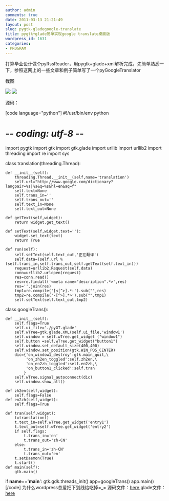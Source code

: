 ```yaml
---
author: admin
comments: true
date: 2011-03-13 21:21:49
layout: post
slug: pygtk-gladegoogle-translate
title: pygtk+glade简单实现google translate桌面版
wordpress_id: 1631
categories:
- PROGRAM
---
```


打算毕业设计做个pyRssReader，用pygtk+glade+xml解析完成，先简单熟悉一下，参照这网上的一些文章和例子简单写了一个pyGoogleTranslator

截图

![](http://i.imgur.com/dc6ZU.png) ![](http://i.imgur.com/iENcS.png)

源码：

[code language="python"]
#!/usr/bin/env python
# -*- coding: utf-8 -*-
import pygtk
import gtk
import gtk.glade
import urllib
import urllib2
import threading
import re
import sys

class translation(threading.Thread):

    def __init__(self):
        threading.Thread.__init__(self,name='translation')
        self.url="http://www.google.com/dictionary?langpair=%s|%s&q=%s&hl=en&aq=f"
        self.text=None
        self.trans_in=''
        self.trans_out=''
        self.text_in=None
        self.text_out=None

    def getText(self,widget):
        return widget.get_text()

    def setText(self,widget,text=''):
        widget.set_text(text)
        return True

    def run(self):
        self.setText(self.text_out,'正在翻译')
        self.data=(self.url % (self.trans_in,self.trans_out,self.getText(self.text_in)))
        request=urllib2.Request(self.data)
        conn=urllib2.urlopen(request)
        res=conn.read()
        res=re.findall('<meta name="description".*>',res)
        res=''.join(res)
        tmp1=re.compile('[<[^>].*:').sub("",res)
        tmp2=re.compile('-[^>].*>').sub("",tmp1)
        self.setText(self.text_out,tmp2)

class googleTrans():

    def __init__(self):
        self.flags=True
        self.ui_file='./pyGT.glade'
        self.wTree=gtk.glade.XML(self.ui_file,'window1')
        self.window = self.wTree.get_widget ("window1")
        self.button =self.wTree.get_widget("button1")
        self.window.set_default_size(400,400)
        self.window.set_position(gtk.WIN_POS_CENTER)
        dic={'on_window1_destroy':gtk.main_quit,\
             'on_zh2en_toggled':self.zh2en,\
             'on_en2zh_toggled':self.en2zh,\
             'on_button1_clicked':self.tran
            }
        self.wTree.signal_autoconnect(dic)
        self.window.show_all()

    def zh2en(self,widget):
        self.flags=False
    def en2zh(self,widget):
        self.flags=True

    def tran(self,widget):
        t=translation()
        t.text_in=self.wTree.get_widget('entry1')
        t.text_out=self.wTree.get_widget('entry2')
        if self.flags:
            t.trans_in='en'
            t.trans_out='zh-CN'
        else:
            t.trans_in='zh-CN'
            t.trans_out='en'
        t.setDaemon(True)
        t.start()
    def main(self):
        gtk.main()

if __name__=='__main__':
    gtk.gdk.threads_init()
    app=googleTrans()
    app.main()
[/code]
为什么wordpress总爱把下划线给吃掉=_=
源码文件：[here](http://www.freetstar.com/uploads/pyGT.py),glade文件：[here](http://www.freetstar.com/uploads/pyGT.glade)


